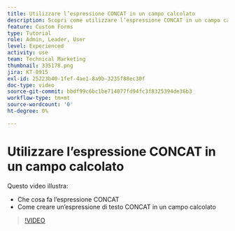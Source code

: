 ```yaml
---
title: Utilizzare l’espressione CONCAT in un campo calcolato
description: Scopri come utilizzare l’espressione CONCAT in un campo calcolato in Adobe  [!DNL Workfront].
feature: Custom Forms
type: Tutorial
role: Admin, Leader, User
level: Experienced
activity: use
team: Technical Marketing
thumbnail: 335178.png
jira: KT-8915
exl-id: 25223b40-1fef-4ae1-8a9b-3235f88ec30f
doc-type: video
source-git-commit: bbdf99c6bc1be714077fd94fc3f8325394de36b3
workflow-type: tm+mt
source-wordcount: '0'
ht-degree: 0%

---
```


# Utilizzare l’espressione CONCAT in un campo calcolato

Questo video illustra:

* Che cosa fa l’espressione CONCAT
* Come creare un’espressione di testo CONCAT in un campo calcolato

>[!VIDEO](https://video.tv.adobe.com/v/3417110/?quality=12&learn=on&enablevpops=1&captions=ita)

